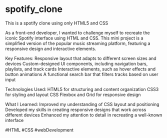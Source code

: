 # spotify_clone
This is a spotify clone using only HTML5 and CSS 

As a front-end developer, I wanted to challenge myself to recreate the iconic Spotify interface using HTML and CSS. This mini project is a simplified version of the popular music streaming platform, featuring a responsive design and interactive elements.

Key Features:
Responsive layout that adapts to different screen sizes and devices
Custom-designed UI components, including navigation bars, playlists, and track cards
Interactive elements, such as hover effects and button animations
A functional search bar that filters tracks based on user input

Technologies Used:
HTML5 for structuring and content organization
CSS3 for styling and layout
CSS Flexbox and Grid for responsive design

What I Learned:
Improved my understanding of CSS layout and positioning
Developed my skills in creating responsive designs that work across different devices
Enhanced my attention to detail in recreating a well-known interface

#HTML
#CSS
#webDevelopment
